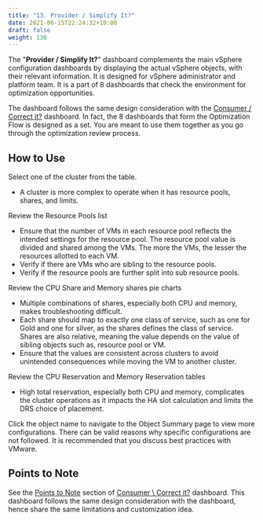 ```yaml
---
title: "13. Provider / Simplify It?"
date: 2021-06-15T22:24:32+10:00
draft: false
weight: 130
---
```


The "**Provider / Simplify It?**" dashboard complements the main vSphere configuration dashboards by displaying the actual vSphere objects, with their relevant information. It is designed for vSphere administrator and platform team. It is a part of 8 dashboards that check the environment for optimization opportunities.

The dashboard follows the same design consideration with the [Consumer / Correct it?](/dashboards/chapter-4-configuration-dashboards/3.4.7-consumer-correct-it/) dashboard. In fact, the 8 dashboards that form the Optimization Flow is designed as a set. You are meant to use them together as you go through the optimization review process.

## How to Use

Select one of the cluster from the table.

- A cluster is more complex to operate when it has resource pools, shares, and limits.

Review the Resource Pools list

- Ensure that the number of VMs in each resource pool reflects the intended settings for the resource pool. The resource pool value is divided and shared among the VMs. The more the VMs, the lesser the resources allotted to each VM.
- Verify if there are VMs who are sibling to the resource pools.
- Verify if the resource pools are further split into sub resource pools.

Review the CPU Share and Memory shares pie charts

- Multiple combinations of shares, especially both CPU and memory, makes troubleshooting difficult.
- Each share should map to exactly one class of service, such as one for Gold and one for silver, as the shares defines the class of service. Shares are also relative, meaning the value depends on the value of sibling objects such as, resource pool or VM.
- Ensure that the values are consistent across clusters to avoid unintended consequences while moving the VM to another cluster.

Review the CPU Reservation and Memory Reservation tables

- High total reservation, especially both CPU and memory, complicates the cluster operations as it impacts the HA slot calculation and limits the DRS choice of placement.

Click the object name to navigate to the Object Summary page to view more configurations. There can be valid reasons why specific configurations are not followed. It is recommended that you discuss best practices with VMware.

## Points to Note

See the [Points to Note](/dashboards/chapter-4-configuration-dashboards/3.4.7-consumer-correct-it/#points-to-note) section of [Consumer \ Correct it?](/dashboards/chapter-4-configuration-dashboards/3.4.7-consumer-correct-it/) dashboard. This dashboard follows the same design consideration with the dashboard, hence share the same limitations and customization idea.
